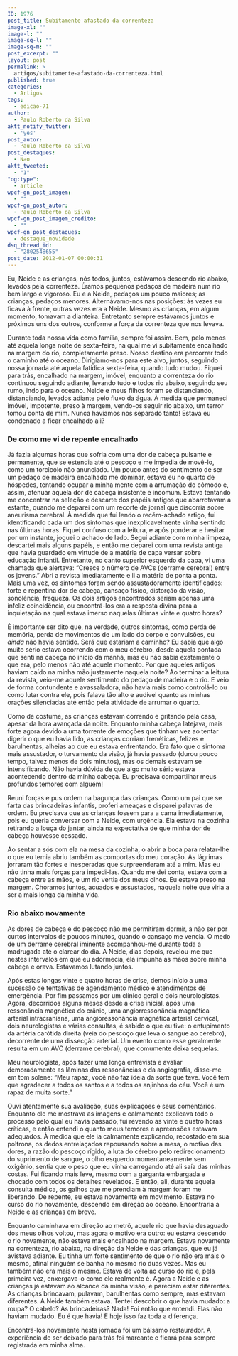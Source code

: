 ```yaml
---
ID: 1976
post_title: Subitamente afastado da correnteza
image-xl: ""
image-l: ""
image-sq-l: ""
image-sq-m: ""
post_excerpt: ""
layout: post
permalink: >
  artigos/subitamente-afastado-da-correnteza.html
published: true
categories:
  - Artigos
tags:
  - edicao-71
author:
  - Paulo Roberto da Silva
aktt_notify_twitter:
  - 'yes'
post_autor:
  - Paulo Roberto da Silva
post_destaques:
  - Nao
aktt_tweeted:
  - "1"
"og:type":
  - article
wpcf-gn_post_imagem:
  - ""
wpcf-gn_post_autor:
  - Paulo Roberto da Silva
wpcf-gn_post_imagem_credito:
  - ""
wpcf-gn_post_destaques:
  - destaque_novidade
dsq_thread_id:
  - "2802548655"
post_date: 2012-01-07 00:00:31
---
```

Eu, Neide e as crianças, nós todos, juntos, estávamos descendo rio abaixo, levados pela correnteza. Éramos pequenos pedaços de madeira num rio bem largo e vigoroso. Eu e a Neide, pedaços um pouco maiores; as crianças, pedaços menores. Alternávamo-nos nas posições: às vezes eu ficava à frente, outras vezes era a Neide. Mesmo as crianças, em algum momento, tomavam a dianteira. Entretanto sempre estávamos juntos e próximos uns dos outros, conforme a força da correnteza que nos levava.

Durante toda nossa vida como família, sempre foi assim. Bem, pelo menos até aquela longa noite de sexta-feira, na qual me vi subitamente encalhado na margem do rio, completamente preso. Nosso destino era percorrer todo o caminho até o oceano. Dirigíamo-nos para este alvo, juntos, seguindo nossa jornada até aquela fatídica sexta-feira, quando tudo mudou. Fiquei para trás, encalhado na margem, imóvel, enquanto a correnteza do rio continuou seguindo adiante, levando tudo e todos rio abaixo, seguindo seu rumo, indo para o oceano. Neide e meus filhos foram se distanciando, distanciando, levados adiante pelo fluxo da água. À medida que permaneci imóvel, impotente, preso à margem, vendo-os seguir rio abaixo, um terror tomou conta de mim. Nunca havíamos nos separado tanto! Estava eu condenado a ficar encalhado ali?
<h3>De como me vi de repente encalhado</h3>
Já fazia algumas horas que sofria com uma dor de cabeça pulsante e permanente, que se estendia até o pescoço e me impedia de movê-lo, como um torcicolo não anunciado. Um pouco antes do sentimento de ser um pedaço de madeira encalhado me dominar, estava eu no quarto de hóspedes, tentando ocupar a minha mente com a arrumação do cômodo e, assim, atenuar aquela dor de cabeça insistente e incomum. Estava tentando me concentrar na seleção e descarte dos papéis antigos que abarrotavam a estante, quando me deparei com um recorte de jornal que discorria sobre aneurisma cerebral. À medida que fui lendo o recém-achado artigo, fui identificando cada um dos sintomas que inexplicavelmente vinha sentindo nas últimas horas. Fiquei confuso com a leitura, e após ponderar e hesitar por um instante, joguei o achado de lado. Segui adiante com minha limpeza, descartei mais alguns papéis, e então me deparei com uma revista antiga que havia guardado em virtude de a matéria de capa versar sobre educação infantil. Entretanto, no canto superior esquerdo da capa, vi uma chamada que alertava: “Cresce o número de AVCs (derrame cerebral) entre os jovens.” Abri a revista imediatamente e li a matéria de ponta a ponta. Mais uma vez, os sintomas foram sendo assustadoramente identificados: forte e repentina dor de cabeça, cansaço físico, distorção da visão, sonolência, fraqueza. Os dois artigos encontrados seriam apenas uma infeliz coincidência, ou encontrá-los era a resposta divina para a inquietação na qual estava imerso naquelas últimas vinte e quatro horas?

É importante ser dito que, na verdade, outros sintomas, como perda de memória, perda de movimentos de um lado do corpo e convulsões, eu<em> ainda </em>não havia sentido. Será que estariam a caminho? Eu sabia que algo muito sério estava ocorrendo com o meu cérebro, desde aquela pontada que senti na cabeça no início da manhã, mas eu não sabia exatamente o que era, pelo menos não até aquele momento. Por que aqueles artigos haviam caído na minha mão justamente naquela noite? Ao terminar a leitura da revista, veio-me aquele sentimento do pedaço de madeira e o rio. E veio de forma contundente e avassaladora, não havia mais como controlá-lo ou como lutar contra ele, pois falava tão alto e audível quanto as minhas orações silenciadas até então pela atividade de arrumar o quarto.

Como de costume, as crianças estavam correndo e gritando pela casa, apesar da hora avançada da noite. Enquanto minha cabeça latejava, mais forte agora devido a uma torrente de emoções que tinham vez ao tentar digerir o que eu havia lido, as crianças corriam frenéticas, felizes e barulhentas, alheias ao que eu estava enfrentando. Era fato que o sintoma mais assustador, o turvamento da visão, já havia passado (durou pouco tempo, talvez menos de dois minutos), mas os demais estavam se intensificando. Não havia dúvida de que algo muito sério estava acontecendo dentro da minha cabeça. Eu precisava compartilhar meus profundos temores com alguém!

Reuni forças e pus ordem na bagunça das crianças. Como um pai que se farta das brincadeiras infantis, proferi ameaças e disparei palavras de ordem. Eu precisava que as crianças fossem para a cama imediatamente, pois eu queria conversar com a Neide, com urgência. Ela estava na cozinha retirando a louça do jantar, ainda na expectativa de que minha dor de cabeça houvesse cessado.

Ao sentar a sós com ela na mesa da cozinha, o abrir a boca para relatar-lhe o que eu temia abriu também as comportas do meu coração. As lágrimas jorraram tão fortes e inesperadas que surpreenderam até a mim. Mas eu não tinha mais forças para impedi-las. Quando me dei conta, estava com a cabeça entre as mãos, e um rio vertia dos meus olhos. Eu estava preso na margem. Choramos juntos, acuados e assustados, naquela noite que viria a ser a mais longa da minha vida.
<h3>Rio abaixo novamente</h3>
As dores de cabeça e do pescoço não me permitiram dormir, a não ser por curtos intervalos de poucos minutos, quando o cansaço me vencia. O medo de um derrame cerebral iminente acompanhou-me durante toda a madrugada até o clarear do dia. A Neide, dias depois, revelou-me que nestes intervalos em que eu adormecia, ela impunha as mãos sobre minha cabeça e orava. Estávamos lutando juntos.

Após estas longas vinte e quatro horas de crise, demos início a uma sucessão de tentativas de agendamento médico e atendimentos de emergência. Por fim passamos por um clínico geral e dois neurologistas. Agora, decorridos alguns meses desde a crise inicial, após uma ressonância magnética do crânio, uma angiorressonância magnética arterial intracraniana, uma angioressonância magnética arterial cervical, dois neurologistas e várias consultas, é sabido o que eu tive: o entupimento da artéria carótida direita (veia do pescoço que leva o sangue ao cérebro), decorrente de uma dissecção arterial. Um evento como esse geralmente resulta em um AVC (derrame cerebral), que comumente deixa sequelas.

Meu neurologista, após fazer uma longa entrevista e avaliar demoradamente as lâminas das ressonâncias e da angiografia, disse-me em tom solene: “Meu rapaz, você não faz ideia da sorte que teve. Você tem que agradecer a todos os santos e a todos os anjinhos do céu. Você é um rapaz de muita sorte.”

Ouvi atentamente sua avaliação, suas explicações e seus comentários. Enquanto ele me mostrava as imagens e calmamente explicava todo o processo pelo qual eu havia passado, fui revendo as vinte e quatro horas críticas, e então entendi o quanto meus temores e apreensões estavam adequados. À medida que ele ia calmamente explicando, recostado em sua poltrona, os dedos entrelaçados repousando sobre a mesa, o motivo das dores, a razão do pescoço rígido, a luta do cérebro pelo redirecionamento do suprimento de sangue, o olho esquerdo momentaneamente sem oxigênio, sentia que o peso que eu vinha carregando até ali saía das minhas costas. Fui ficando mais leve, mesmo com a garganta embargada e chocado com todos os detalhes revelados. E então, ali, durante aquela consulta médica, os galhos que me prendiam à margem foram me liberando. De repente, eu estava novamente em movimento. Estava no curso do rio novamente, descendo em direção ao oceano. Encontraria a Neide e as crianças em breve.

Enquanto caminhava em direção ao metrô, aquele rio que havia desaguado dos meus olhos voltou, mas agora o motivo era outro: eu estava descendo o rio novamente, não estava mais encalhado na margem. Estava novamente na correnteza, rio abaixo, na direção da Neide e das crianças, que eu já avistava adiante. Eu tinha um forte sentimento de que o rio não era mais o mesmo, afinal ninguém se banha no mesmo rio duas vezes. Mas eu também não era mais o mesmo. Estava de volta ao curso do rio e, pela primeira vez, enxergava-o como ele realmente é. Agora a Neide e as crianças já estavam ao alcance da minha visão, e pareciam estar diferentes. As crianças brincavam, pulavam, barulhentas como sempre, mas estavam diferentes. A Neide também estava. Tentei descobrir o que havia mudado: a roupa? O cabelo? As brincadeiras? Nada! Foi então que entendi. Elas não haviam mudado. Eu é que havia! E hoje isso faz toda a diferença.

Encontrá-los novamente nesta jornada foi um bálsamo restaurador. A experiência de ser deixado para trás foi marcante e ficará para sempre registrada em minha alma.